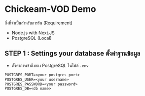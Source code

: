 # Chickeam-VOD Demo

สิ่งที่จำเป็นสำหรับการรัน (Requirement)
- Node.js with Next.JS
- PostgreSQL (Local)

## STEP 1 : Settings your database ตั้งค่าฐานข้อมูล
- ตั้งค่าการเข้าถึงของ PostgreSQL ในไฟล์ `.env`
```POSTGRES_HOST=127.0.0.1
POSTGRES_PORT=<your postgres port>
POSTGRES_USER=<your username>
POSTGRES_PASSWORD=<your password>
POSTGRES_DB=<db name>
